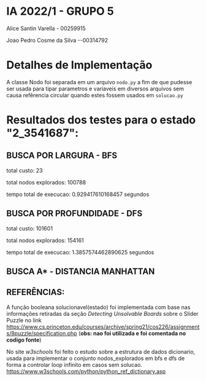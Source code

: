 # IA 2022/1 - GRUPO 5

Alice Santin Varella - 00259915

Joao Pedro Cosme da Silva --00314792

# Detalhes de Implementação

A classe Nodo foi separada em um arquivo `nodo.py` a fim de que pudesse ser usada para tipar parametros e variaveis em diversos arquivos sem causa refêrencia circular quando estes fossem usados em `solucao.py`

# Resultados dos testes para o estado "2_3541687":

## BUSCA POR LARGURA - BFS
total custo:  23

total nodos explorados:  100788

tempo total de execucao:  0.929417610168457 segundos

## BUSCA POR PROFUNDIDADE - DFS

total custo:  101601

total nodos explorados:  154161

tempo total de execucao:  1.3857574462890625 segundos

## BUSCA A* - DISTANCIA MANHATTAN




## REFERÊNCIAS:

A função booleana solucionavel(estado) foi implementada com base nas informações retiradas da seção *Detecting Unsolvable Boards* sobre o Slider Puzzle no link https://www.cs.princeton.edu/courses/archive/spring21/cos226/assignments/8puzzle/specification.php (**obs: nao foi utilizada e foi comentada no codigo fonte**)

No site *w3schools* foi feito o estudo sobre a estrutura de dados dicionario, usada para implementar o conjunto nodos_explorados em bfs e dfs de forma a controlar loop infinito em casos sem solucao. https://www.w3schools.com/python/python_ref_dictionary.asp
